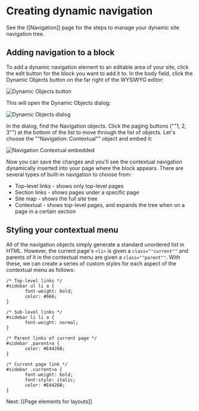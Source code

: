 # Creating dynamic navigation

See the [[Navigation]] page for the steps to manage your dynamic site navigation tree.

## Adding navigation to a block

To add a dynamic navigation element to an editable area of your site, click the edit button for the block you want to add it to. In the body field, click the Dynamic Objects button on the far right of the WYSIWYG editor:

![Dynamic Objects button](/files/docs/dynamic-objects-icon.png)

This will open the Dynamic Objects dialog:

![Dynamic Objects dialog](/files/docs/dynamic-objects-dialog.png)

In the dialog, find the Navigation objects. Click the paging buttons (""1, 2, 3"") at the bottom of the list to move through the list of objects. Let's choose the ""Navigation: Contextual"" object and embed it:

![Navigation Contextual embedded](/files/docs/navigation-contextual-embedded.png)

Now you can save the changes and you'll see the contextual navigation dynamically inserted into your page where the block appears. There are several types of built-in navigation to choose from:

* Top-level links - shows only top-level pages
* Section links - shows pages under a specific page
* Site map - shows the full site tree
* Contextual - shows top-level pages, and expands the tree when on a page in a certain section

## Styling your contextual menu

All of the navigation objects simply generate a standard unordered list in HTML. However, the current page's `<li>` is given a `class=""current""` and parents of it in the contextual menu are given a `class=""parent""`. With these, we can create a series of custom styles for each aspect of the contextual menu as follows:

~~~
/* Top-level links */
#sidebar ul li a {
       font-weight: bold;
       color: #666;
}

/* Sub-level links */
#sidebar li li a {
       font-weight: normal;
}

/* Parent links of current page */
#sidebar .parent>a {
       color: #E4426B;
}

/* Current page link */
#sidebar .current>a {
       font-weight: bold;
       font-style: italic;
       color: #E4426B;
}
~~~


Next: [[Page elements for layouts]]